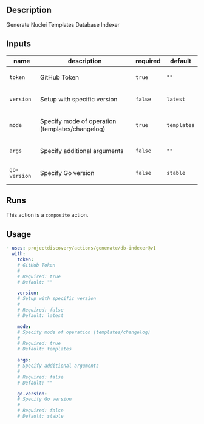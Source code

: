 ## Description

Generate Nuclei Templates Database Indexer

## Inputs

| name | description | required | default |
| --- | --- | --- | --- |
| `token` | <p>GitHub Token</p> | `true` | `""` |
| `version` | <p>Setup with specific version</p> | `false` | `latest` |
| `mode` | <p>Specify mode of operation (templates/changelog)</p> | `true` | `templates` |
| `args` | <p>Specify additional arguments</p> | `false` | `""` |
| `go-version` | <p>Specify Go version</p> | `false` | `stable` |


## Runs

This action is a `composite` action.

## Usage

```yaml
- uses: projectdiscovery/actions/generate/db-indexer@v1
  with:
    token:
    # GitHub Token
    #
    # Required: true
    # Default: ""

    version:
    # Setup with specific version
    #
    # Required: false
    # Default: latest

    mode:
    # Specify mode of operation (templates/changelog)
    #
    # Required: true
    # Default: templates

    args:
    # Specify additional arguments
    #
    # Required: false
    # Default: ""

    go-version:
    # Specify Go version
    #
    # Required: false
    # Default: stable
```



